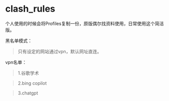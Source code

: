 # clash_rules
个人使用的时候会将Profiles复制一份，原版偶尔找资料使用，日常使用这个简洁版。

黑名单模式：

>只有设定的网站通过vpn，默认网址直连。
  
vpn名单：

>1.谷歌学术

>2.bing copilot
  
>3.chatgpt

